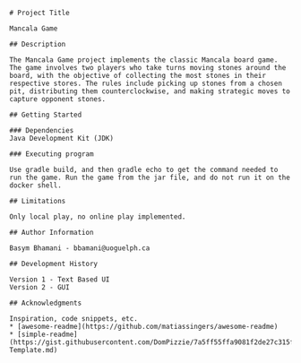     # Project Title

    Mancala Game

    ## Description

    The Mancala Game project implements the classic Mancala board game. The game involves two players who take turns moving stones around the board, with the objective of collecting the most stones in their respective stores. The rules include picking up stones from a chosen pit, distributing them counterclockwise, and making strategic moves to capture opponent stones.

    ## Getting Started

    ### Dependencies
    Java Development Kit (JDK)

    ### Executing program

    Use gradle build, and then gradle echo to get the command needed to run the game. Run the game from the jar file, and do not run it on the docker shell.

    ## Limitations

    Only local play, no online play implemented.

    ## Author Information

    Basym Bhamani - bbamani@uoguelph.ca

    ## Development History

    Version 1 - Text Based UI
    Version 2 - GUI

    ## Acknowledgments

    Inspiration, code snippets, etc.
    * [awesome-readme](https://github.com/matiassingers/awesome-readme)
    * [simple-readme] (https://gist.githubusercontent.com/DomPizzie/7a5ff55ffa9081f2de27c315f5018afc/raw/d59043abbb123089ad6602aba571121b71d91d7f/README-Template.md)
